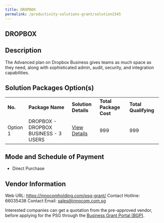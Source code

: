 ```yaml
---
title: DROPBOX
permalink: /productivity-solutions-grant/solution1545
---
```


## DROPBOX

## Description

The Advanced plan on Dropbox Business gives teams as much space as they need, along with sophisticated admin, audit, security, and integration capabilities.

## Solution Packages Option(s)

<table>
<tr>
<td><b>No.</b></td>
<td><b>Package Name</b></td>
<td><b>Solution Details</b></td>
<td><b>Total Package Cost</b></td>
<td><b>Total Qualifying</b></td>
</tr>
<tr>
<td>Option 1</td>
<td>DROPBOX - DROPBOX BUSINESS - 3 USERS</td>
<td><a href='https://www.gobusiness.gov.sg/images/psg/Desensitised_Innocom_20200642_Annex_3_Part_1.pdf'>View Details</a></td>
<td>999</td>
<td>999</td>
</tr>
</table>

## Mode and Schedule of Payment

 - Direct Purchase

## Vendor Information

 Web URL: https://innocomholding.com/psg-grant/ 
Contact Hotline: 66035438 
Contact Email: sales@innocom.com.sg 


Interested companies can get a quotation from the pre-approved vendor, before applying for the PSG through the <a href='https://www.businessgrants.gov.sg/'>Business Grant Portal (BGP)</a>.
